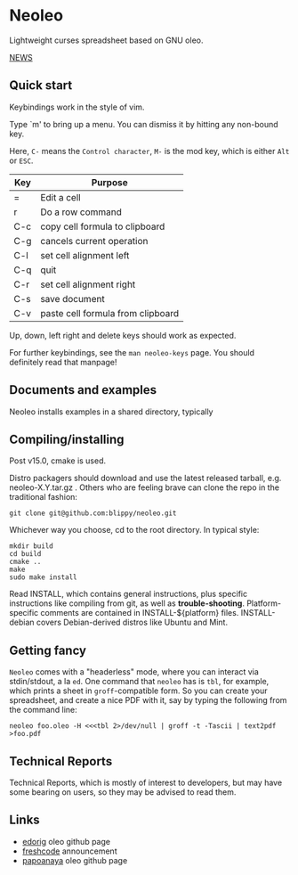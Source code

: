 # Neoleo

Lightweight curses spreadsheet based on GNU oleo.

[NEWS](NEWS)

## Quick start

Keybindings work in the style of vim.

Type `m' to bring up a menu. You can dismiss it by hitting any non-bound key.

Here, `C-` means the `Control character`, `M-` is the mod key, which is
either `Alt` or `ESC`.

| Key   | Purpose                              |
| ----- | ------------------------------------ |
| =     | Edit a cell                          |
| r     | Do a row command                     |
| C-c   | copy cell formula to clipboard       |
| C-g   | cancels current operation            |
| C-l   | set cell alignment left              |
| C-q   | quit                                 |
| C-r   | set cell alignment right             |
| C-s   | save document                        |
| C-v   | paste cell formula from clipboard    |

Up, down, left right and delete keys should work as expected.

For further keybindings, see the `man neoleo-keys` page. 
You should definitely read that manpage!


## Documents and examples

Neoleo installs examples in a shared directory, typically


## Compiling/installing

Post v15.0, cmake is used.

Distro packagers should download and use the latest released tarball,
e.g. neoleo-X.Y.tar.gz . Others who are feeling brave can clone the
repo in the traditional fashion:
```
git clone git@github.com:blippy/neoleo.git
```

Whichever way you choose, cd to the root directory. In typical style:
```
mkdir build
cd build
cmake ..
make
sudo make install
```

Read INSTALL, which contains general instructions, plus specific 
instructions like compiling from git, as well as **trouble-shooting**. 
Platform-specific comments are contained in INSTALL-${platform} 
files. INSTALL-debian covers Debian-derived distros like Ubuntu
and Mint.


## Getting fancy

`Neoleo` comes with a "headerless" mode, where you can interact
via stdin/stdout, a la `ed`. One command that `neoleo` has is
`tbl`, for example, which prints a sheet in `groff`-compatible form. So you
can create your spreadsheet, and create a nice PDF with it, say
by typing the following from the command line:
```
neoleo foo.oleo -H <<<tbl 2>/dev/null | groff -t -Tascii | text2pdf >foo.pdf
```

## Technical Reports

Technical Reports, which is mostly of interest to developers, but
may have some bearing on users, so they may be advised to read them.


## Links

*  [edorig](https://github.com/edorig/oleo) oleo github page
*  [freshcode](http://freshcode.club/projects/neoleo) announcement
*  [papoanaya](https://github.com/papoanaya/oleo) oleo github page


